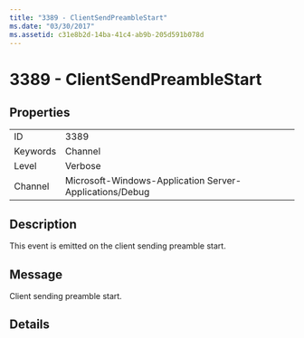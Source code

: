 ```yaml
---
title: "3389 - ClientSendPreambleStart"
ms.date: "03/30/2017"
ms.assetid: c31e8b2d-14ba-41c4-ab9b-205d591b078d
---
```

# 3389 - ClientSendPreambleStart
## Properties  


|||  
|-|-|  
|ID|3389|  
|Keywords|Channel|  
|Level|Verbose|  
|Channel|Microsoft-Windows-Application Server-Applications/Debug|  

## Description  
 This event is emitted on the client sending preamble start.  

## Message  
 Client sending preamble start.  

## Details
